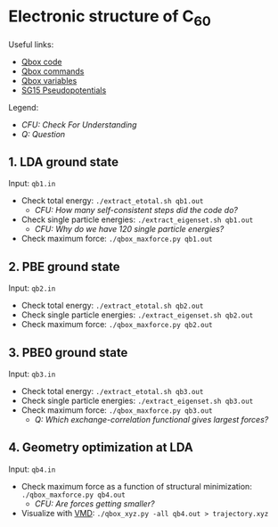 # Electronic structure of C<sub>60</sub>

Useful links:
- [Qbox code](http://qboxcode.org/)
- [Qbox commands](http://qboxcode.org/doc/html/usage/commands.html)
- [Qbox variables](http://qboxcode.org/doc/html/usage/variables.html)
- [SG15 Pseudopotentials](http://www.quantum-simulation.org/potentials/sg15_oncv/xml/)

Legend:
- <i>CFU: Check For Understanding</i>
- <i>Q: Question</i>

## 1. LDA ground state

Input: `qb1.in`

- Check total energy: `./extract_etotal.sh qb1.out`
  - <i>CFU: How many self-consistent steps did the code do?</i>
- Check single particle energies: `./extract_eigenset.sh qb1.out`
  - <i>CFU: Why do we have 120 single particle energies?</i>
- Check maximum force: `./qbox_maxforce.py qb1.out`

## 2. PBE ground state

Input: `qb2.in`

- Check total energy: `./extract_etotal.sh qb2.out`
- Check single particle energies: `./extract_eigenset.sh qb2.out`
- Check maximum force: `./qbox_maxforce.py qb2.out`

## 3. PBE0 ground state

Input: `qb3.in`

- Check total energy: `./extract_etotal.sh qb3.out`
- Check single particle energies: `./extract_eigenset.sh qb3.out`
- Check maximum force: `./qbox_maxforce.py qb3.out`
  - <i>Q: Which exchange-correlation functional gives largest forces?</i>

## 4. Geometry optimization at LDA

Input: `qb4.in`

- Check maximum force as a function of structural minimization: `./qbox_maxforce.py qb4.out`
  - <i>CFU: Are forces getting smaller?</i>
- Visualize with [VMD](https://www.ks.uiuc.edu/Research/vmd/): `./qbox_xyz.py -all qb4.out > trajectory.xyz`
